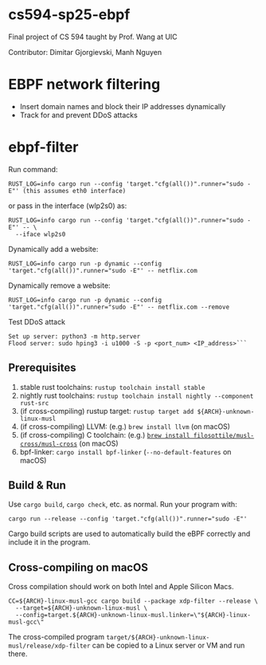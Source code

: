 # cs594-sp25-ebpf


Final project of CS 594 taught by Prof. Wang at UIC 

Contributor: Dimitar Gjorgievski, Manh Nguyen

# EBPF network filtering

- Insert domain names and block their IP addresses dynamically
- Track for and prevent DDoS attacks 

# ebpf-filter

Run command:
```
RUST_LOG=info cargo run --config 'target."cfg(all())".runner="sudo -E"' (this assumes eth0 interface)
```
or pass in the interface (wlp2s0) as:
```
RUST_LOG=info cargo run --config 'target."cfg(all())".runner="sudo -E"' -- \
  --iface wlp2s0
```

Dynamically add a website:

```
RUST_LOG=info cargo run -p dynamic --config 'target."cfg(all())".runner="sudo -E"' -- netflix.com
```

Dynamically remove a website:

```
RUST_LOG=info cargo run -p dynamic --config 'target."cfg(all())".runner="sudo -E"' -- netflix.com --remove
```
Test DDoS attack

```
Set up server: python3 -m http.server
Flood server: sudo hping3 -i u1000 -S -p <port_num> <IP_address>```
```

## Prerequisites

1. stable rust toolchains: `rustup toolchain install stable`
1. nightly rust toolchains: `rustup toolchain install nightly --component rust-src`
1. (if cross-compiling) rustup target: `rustup target add ${ARCH}-unknown-linux-musl`
1. (if cross-compiling) LLVM: (e.g.) `brew install llvm` (on macOS)
1. (if cross-compiling) C toolchain: (e.g.) [`brew install filosottile/musl-cross/musl-cross`](https://github.com/FiloSottile/homebrew-musl-cross) (on macOS)
1. bpf-linker: `cargo install bpf-linker` (`--no-default-features` on macOS)

## Build & Run

Use `cargo build`, `cargo check`, etc. as normal. Run your program with:

```shell
cargo run --release --config 'target."cfg(all())".runner="sudo -E"'
```

Cargo build scripts are used to automatically build the eBPF correctly and include it in the
program.

## Cross-compiling on macOS

Cross compilation should work on both Intel and Apple Silicon Macs.

```shell
CC=${ARCH}-linux-musl-gcc cargo build --package xdp-filter --release \
  --target=${ARCH}-unknown-linux-musl \
  --config=target.${ARCH}-unknown-linux-musl.linker=\"${ARCH}-linux-musl-gcc\"
```
The cross-compiled program `target/${ARCH}-unknown-linux-musl/release/xdp-filter` can be
copied to a Linux server or VM and run there.

